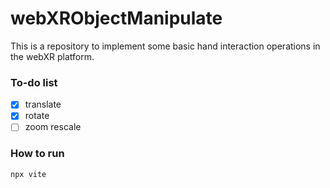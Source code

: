 # webXRObjectManipulate

This is a repository to implement some basic hand interaction operations in the webXR platform.

### To-do list

- [x] translate
- [x] rotate
- [ ] zoom rescale

### How to run

```shell
npx vite
```

